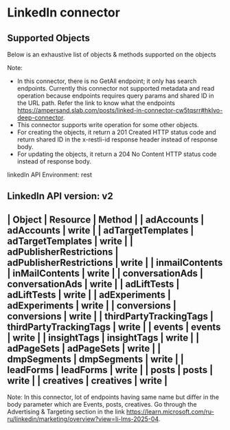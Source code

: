 # LinkedIn connector


## Supported Objects 
Below is an exhaustive list of objects & methods supported on the objects

Note: 
- In this connector, there is no GetAll endpoint; it only has search endpoints. Currently this connector not supported metadata and read operation because  endpoints requires query params and shared ID in the URL path. Refer the link to know what the endpoints
https://ampersand.slab.com/posts/linked-in-connector-cw5tqsrr#hklvo-deep-connector.
- This connector supports write operation for some other objects. 
- For creating the objects, it return a 201 Created HTTP status code and return shared ID in the x-restli-id response header instead of response body.
- For updating the objects, it return a 204 No Content HTTP status code instead of response body.

linkedIn API Environment: rest

LinkedIn API version: v2
---------------------------------------------------------------
| Object                  | Resource                | Method  |
| adAccounts              | adAccounts              | write   |
| adTargetTemplates       | adTargetTemplates       | write   |
| adPublisherRestrictions | adPublisherRestrictions | write   |
| inmailContents          | inMailContents          | write   |
| conversationAds         | conversationAds         | write   |
| adLiftTests             | adLiftTests             | write   |
| adExperiments           | adExperiments           | write   |
| conversions             | conversions             | write   |
| thirdPartyTrackingTags  | thirdPartyTrackingTags  | write   |
| events                  | events                  | write   |
| insightTags             | insightTags             | write   |
| adPageSets              | adPageSets              | write   |
| dmpSegments             | dmpSegments             | write   |
| leadForms               | leadForms               | write   |
| posts                   | posts                   | write   |
| creatives               | creatives               | write   |
---------------------------------------------------------------

Note: In this connector, lot of endpoints having same name but differ in the body parameter which are Events, posts, creatives. Go through the Advertising & Targeting section in the link https://learn.microsoft.com/ru-ru/linkedin/marketing/overview?view=li-lms-2025-04.